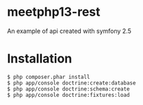meetphp13-rest
==============

An example of api created with symfony 2.5

Installation
==============

```
$ php composer.phar install
$ php app/console doctrine:create:database
$ php app/console doctrine:schema:create
$ php app/console doctrine:fixtures:load
```